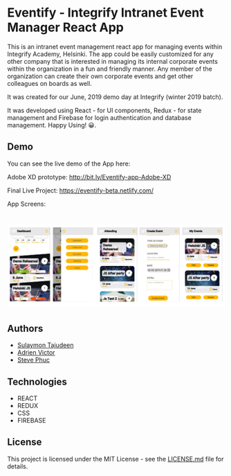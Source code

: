 # Eventify - Integrify Intranet Event Manager React App

This is an intranet event management react app for managing events within Integrify Academy, Helsinki. The app could be easily customized for any other company that is interested in managing its internal corporate events within the organization in a fun and friendly manner. Any member of the organization can create their own corporate events and get other colleagues on boards as well.

It was created for our June, 2019 demo day at Integrify (winter 2019 batch). 

It was developed using React - for UI components, Redux - for state management and Firebase for login authentication and database management. Happy Using! 😀.

## Demo

You can see the live demo of the App here:

Adobe XD prototype: http://bit.ly/Eventify-app-Adobe-XD

Final Live Project: https://eventify-beta.netlify.com/

App Screens:
# <p align="center"><img src="/src/assets/images/demo.png"/></p>

## Authors

- [Sulaymon Tajudeen](https://github.com/Sulaymon333)
- [Adrien Victor](https://github.com/AdrienVictor)
- [Steve Phuc](https://github.com/StevePhuc)

## Technologies

- REACT
- REDUX
- CSS
- FIREBASE

## License

This project is licensed under the MIT License - see the [LICENSE.md](./LICENSE.md) file for details.

